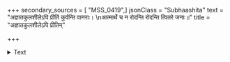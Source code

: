 +++
secondary_sources = [ "MSS_0419",]
jsonClass = "Subhaashita"
text = "अज्ञातकुलशीलेऽपि प्रीतिं कुर्वन्ति वानराः।  \nआत्मार्थे च न रोदन्ति रोदन्ति त्वितरे जनाः॥"
title = "अज्ञातकुलशीलेऽपि प्रीतिम्"

+++

<details><summary>Text</summary>

अज्ञातकुलशीलेऽपि प्रीतिं कुर्वन्ति वानराः।  
आत्मार्थे च न रोदन्ति रोदन्ति त्वितरे जनाः॥
</details>
